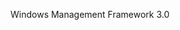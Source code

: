 <Token xmlns:xlink="http://www.w3.org/1999/xlink">Windows Management Framework 3.0</Token>

<!--HONumber=Apr16_HO1-->


